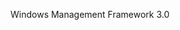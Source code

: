 <Token xmlns:xlink="http://www.w3.org/1999/xlink">Windows Management Framework 3.0</Token>

<!--HONumber=Apr16_HO1-->


